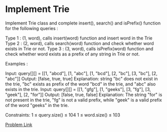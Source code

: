 # Implement Trie

Implement Trie class and complete insert(), search() and isPrefix() function for the following queries :

Type 1 : (1, word), calls insert(word) function and insert word in the Trie
Type 2 : (2, word), calls search(word) function and check whether word exists in Trie or not.
Type 3 : (3, word), calls isPrefix(word) function and check whether word exists as a prefix of any string in Trie or not.

Examples :

Input: query[][] = [[1, "abcd"], [1, "abc"], [1, "bcd"], [2, "bc"], [3, "bc"], [2, "abc"]]
Output: [false, true, true]
Explanation: string "bc" does not exist in the trie, "bc" exists as prefix of the word "bcd" in the trie, and "abc" also exists in the trie.
Input: query[][] = [[1, "gfg"], [1, "geeks"], [3, "fg"], [3, "geek"], [2, "for"]]
Output: [false, true, false]
Explanation: The string "for" is not present in the trie, "fg" is not a valid prefix, while "geek" is a valid prefix of the word "geeks" in the trie.

Constraints:
1 ≤ query.size() ≤ 104
1 ≤ word.size() ≤ 103

[Problem Link](https://www.geeksforgeeks.org/problems/trie-insert-and-search0651/1)